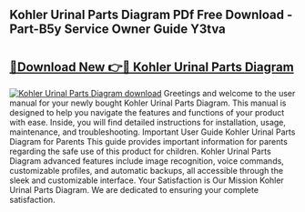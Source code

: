 ## Kohler Urinal Parts Diagram PDf Free Download - Part-B5y Service Owner Guide Y3tva

# <h2><a href="http://dfkzpz.blite.top/?on=Kohler+Urinal+Parts+Diagram">🔗Download New 👉🔴 Kohler Urinal Parts Diagram</a></h2>

[![Kohler Urinal Parts Diagram download](https://i.imgur.com/lujVjoI.png)](http://dfkzpz.blite.top/?on=Kohler+Urinal+Parts+Diagram)
Greetings and welcome to the user manual for your newly bought Kohler Urinal Parts Diagram. This manual is designed to help you navigate the features and functions of your product with ease. Inside, you will find detailed instructions for installation, usage, maintenance, and troubleshooting. Important User Guide Kohler Urinal Parts Diagram for Parents This guide provides important information for parents regarding the safe use of this product for children. Kohler Urinal Parts Diagram advanced features include image recognition, voice commands, customizable profiles, and automatic backups, all accessible through the sleek and customizable interface. Your Satisfaction is Our Mission Kohler Urinal Parts Diagram. We are dedicated to ensuring your complete satisfaction.
